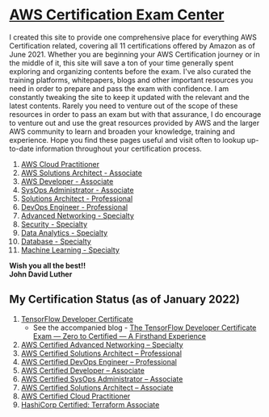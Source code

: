 # [AWS Certification Exam Center](https://aws.amazon.com/certification/)

I created this site to provide one comprehensive place for everything AWS Certification related, covering all 11 certifications offered by Amazon as of June 2021. Whether you are beginning your AWS Certification journey or in the middle of it, this site will save a ton of your time generally spent exploring and organizing contents before the exam. I've also curated the training platforms, whitepapers, blogs and other important resources you need in order to prepare and pass the exam with confidence. I am constantly tweaking the site to keep it updated with the relevant and the latest contents. Rarely you need to venture out of the scope of these resources in order to pass an exam but with that assurance, I do encourage to venture out and use the great resources provided by AWS and the larger AWS community to learn and broaden your knowledge, training and experience. Hope you find these pages useful and visit often to lookup up-to-date information throughout your certification process. 

1. [AWS Cloud Practitioner]
2. [AWS Solutions Architect - Associate]
3. [AWS Developer - Associate]
4. [SysOps Administrator - Associate]
5. [Solutions Architect - Professional]
6. [DevOps Engineer - Professional]
7. [Advanced Networking - Specialty]
8. [Security - Specialty]
9. [Data Analytics - Specialty]
10. [Database - Specialty]
11. [Machine Learning - Specialty]

**Wish you all the best!!**    
**John David Luther**
## My Certification Status (as of January 2022)
1. [TensorFlow Developer Certificate](https://www.tensorflow.org/certificate)
   * See the accompanied blog - [The TensorFlow Developer Certificate Exam — Zero to Certified — A Firsthand Experience](https://medium.com/@jdluther2020/the-tensorflow-developer-certificate-exam-zero-to-certified-a-firsthand-experience-2e18a13de933)
2. [AWS Certified Advanced Networking – Specialty](https://aws.amazon.com/certification/certified-advanced-networking-specialty/)
3. [AWS Certified Solutions Architect – Professional](https://aws.amazon.com/certification/certified-solutions-architect-professional/)
4. [AWS Certified DevOps Engineer – Professional](https://aws.amazon.com/certification/certified-devops-engineer-professional/)
5. [AWS Certified Developer – Associate](https://aws.amazon.com/certification/certified-developer-associate/)
6. [AWS Certified SysOps Administrator – Associate](https://aws.amazon.com/certification/certified-sysops-admin-associate/)
7. [AWS Certified Solutions Architect – Associate](https://aws.amazon.com/certification/certified-solutions-architect-associate/)
8. [AWS Certified Cloud Practitioner](https://aws.amazon.com/certification/certified-cloud-practitioner/)
9. [HashiCorp Certified: Terraform Associate](https://www.hashicorp.com/certification/terraform-associate/)


<!-- CertHome-Ref V1 -->
[Certification Home]: ../README.md
[AWS Cloud Practitioner]: cloud-practitioner/
[AWS Solutions Architect - Associate]: sa-associate/
[AWS Developer - Associate]: dev-associate/
[SysOps Administrator - Associate]: sysops-admin-associate/
[Solutions Architect - Professional]: sa-professional/
[DevOps Engineer - Professional]: devops-engineer-professional/
[Advanced Networking - Specialty]: advanced-networking-specialty/
[Security - Specialty]: security-specialty/
[Data Analytics - Specialty]: data-analytics-specialty/
[Database - Specialty]: database-specialty/
[Machine Learning - Specialty]: machine-learning-specialty/
<!-- Ref V1 -->
